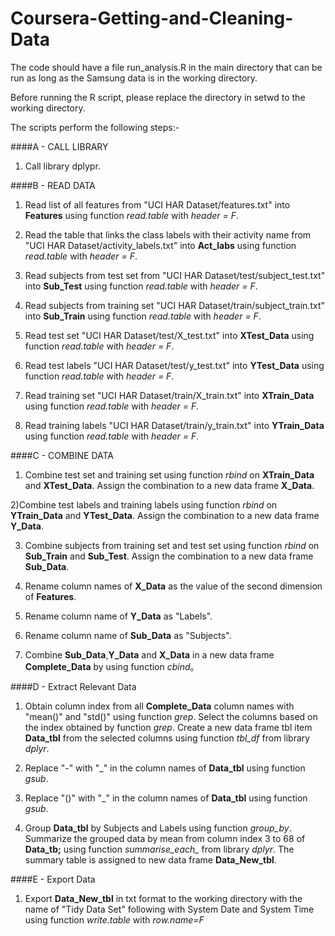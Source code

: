 Coursera-Getting-and-Cleaning-Data
==================================

The code should have a file run_analysis.R in the main directory that can be run as long as the Samsung data is in the working directory.

Before running the R script, please replace the directory in setwd to the working directory.

The scripts perform the following steps:-

####A - CALL LIBRARY
1) Call library dplypr.

####B - READ DATA
1) Read list of all features from "UCI HAR Dataset/features.txt" into **Features** using function *read.table* with *header = F*.

2) Read the table that links the class labels with their activity name from "UCI HAR Dataset/activity_labels.txt" into **Act_labs** using function *read.table* with *header = F*.

3) Read subjects from test set from "UCI HAR Dataset/test/subject_test.txt" into **Sub_Test** using function *read.table* with *header = F*.

4) Read subjects from training set "UCI HAR Dataset/train/subject_train.txt" into **Sub_Train** using function *read.table* with *header = F*.

5) Read test set "UCI HAR Dataset/test/X_test.txt" into **XTest_Data** using function *read.table* with *header = F*.

6) Read test labels "UCI HAR Dataset/test/y_test.txt" into **YTest_Data** using function *read.table* with *header = F*.

7) Read training set "UCI HAR Dataset/train/X_train.txt" into **XTrain_Data** using function *read.table* with *header = F*.

8) Read training labels "UCI HAR Dataset/train/y_train.txt" into **YTrain_Data** using function *read.table* with *header = F*.

####C - COMBINE DATA
1) Combine test set and training set using function *rbind* on **XTrain_Data** and **XTest_Data**. Assign the combination to a new data frame **X_Data**.

2)Combine test labels and training labels using function *rbind* on **YTrain_Data** and **YTest_Data**. Assign the combination to a new data frame **Y_Data**.

3) Combine subjects from training set and test set using function *rbind* on **Sub_Train** and **Sub_Test**. Assign the combination to a new data frame **Sub_Data**.

4) Rename column names of **X_Data** as the value of the second dimension of **Features**.

5) Rename column name of **Y_Data** as "Labels".

6) Rename column name of **Sub_Data** as "Subjects".

7) Combine **Sub_Data**,**Y_Data** and **X_Data** in a new data frame **Complete_Data** by using function *cbind*。

####D - Extract Relevant Data

1) Obtain column index from all **Complete_Data** column names with "mean()" and "std()" using function *grep*. Select the columns based on the index obtained by function *grep*. Create a new data frame tbl item **Data_tbl** from the selected columns using function *tbl_df* from library *dplyr*.

2) Replace "-" with "_" in the column names of **Data_tbl** using function *gsub*.

3) Replace "()" with "_" in the column names of **Data_tbl** using function *gsub*.

4) Group **Data_tbl** by Subjects and Labels using function *group_by*. Summarize the grouped data by mean from column index 3 to 68 of **Data_tb;** using function *summarise_each_* from library *dplyr*. The summary table is assigned to new data frame **Data_New_tbl**.

####E - Export Data
1) Export **Data_New_tbl** in txt format to the working directory with the name of "Tidy Data Set" following with System Date and System Time using function *write.table* with *row.name=F*
